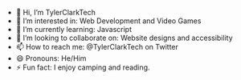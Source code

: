 - 👋 Hi, I’m TylerClarkTech
- 👀 I’m interested in: Web Development and Video Games
- 🌱 I’m currently learning: Javascript
- 💞️ I’m looking to collaborate on: Website designs and accessibility
- 📫 How to reach me: @TylerClarkTech on Twitter
- 😄 Pronouns: He/Him
- ⚡ Fun fact: I enjoy camping and reading.

<!---
TylerClarkTech/TylerClarkTech is a ✨ special ✨ repository because its `README.md` (this file) appears on your GitHub profile.
You can click the Preview link to take a look at your changes.
--->

